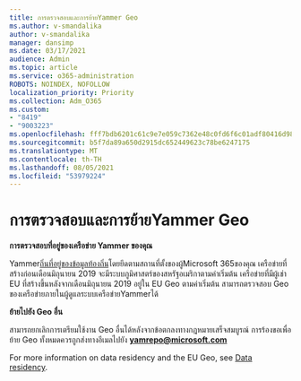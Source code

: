```yaml
---
title: การตรวจสอบและการย้ายYammer Geo
ms.author: v-smandalika
author: v-smandalika
manager: dansimp
ms.date: 03/17/2021
audience: Admin
ms.topic: article
ms.service: o365-administration
ROBOTS: NOINDEX, NOFOLLOW
localization_priority: Priority
ms.collection: Adm_O365
ms.custom:
- "8419"
- "9003223"
ms.openlocfilehash: fff7bdb6201c61c9e7e059c7362e48c0fd6f6c01adf80416d98fd0eb23c36c8a
ms.sourcegitcommit: b5f7da89a650d2915dc652449623c78be6247175
ms.translationtype: MT
ms.contentlocale: th-TH
ms.lasthandoff: 08/05/2021
ms.locfileid: "53979224"
---
```

# <a name="checking-and-moving-yammer-geo"></a>การตรวจสอบและการย้ายYammer Geo

**การตรวจสอบที่อยู่ของเครือข่าย Yammer ของคุณ**

Yammer[ถิ่นที่อยู่ของข้อมูลท้องถิ่น](https://docs.microsoft.com/yammer/manage-security-and-compliance/data-residency)โดยยึดตามสถานที่ตั้งของผู้Microsoft 365ของคุณ เครือข่ายที่สร้างก่อนเดือนมิถุนายน 2019 จะมีระบบภูมิศาสตร์ของสหรัฐอเมริกาตามค่าเริ่มต้น เครือข่ายที่มีผู้เช่า EU ที่สร้างขึ้นหลังจากเดือนมิถุนายน 2019 อยู่ใน EU Geo ตามค่าเริ่มต้น สามารถตรวจสอบ Geo ของเครือข่ายภายในผู้ดูแลระบบเครือข่ายYammerได้

**ย้ายไปยัง Geo อื่น**

สามารถยกเลิกการเตรียมใช้งาน Geo อื่นได้หลังจากข้อตกลงทางกฎหมายเสร็จสมบูรณ์ การร้องขอเพื่อย้าย Geo ทั้งหมดควรถูกส่งทางอีเมลไปยัง **yamrepo@microsoft.com**

For more information on data residency and the EU Geo, see [Data residency](https://docs.microsoft.com/yammer/manage-security-and-compliance/data-residency).
